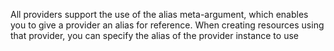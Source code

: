 All providers support the use of the alias meta-argument, which enables you to give a provider an alias for reference. When creating resources using that provider, you can specify the alias of the provider instance to use
